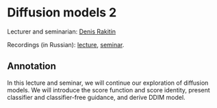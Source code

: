 # Diffusion models 2

Lecturer and seminarian: [Denis Rakitin](https://www.hse.ru/org/persons/190910999/)

Recordings (in Russian): [lecture](), [seminar]().

## Annotation

In this lecture and seminar, we will continue our exploration of diffusion models. We will introduce the score function and score identity, present classifier and classifier-free guidance, and derive DDIM model.